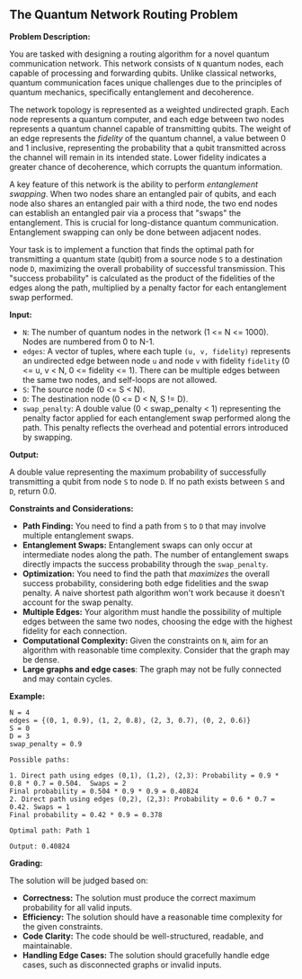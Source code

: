 ## The Quantum Network Routing Problem

**Problem Description:**

You are tasked with designing a routing algorithm for a novel quantum communication network. This network consists of `N` quantum nodes, each capable of processing and forwarding qubits. Unlike classical networks, quantum communication faces unique challenges due to the principles of quantum mechanics, specifically entanglement and decoherence.

The network topology is represented as a weighted undirected graph. Each node represents a quantum computer, and each edge between two nodes represents a quantum channel capable of transmitting qubits. The weight of an edge represents the *fidelity* of the quantum channel, a value between 0 and 1 inclusive, representing the probability that a qubit transmitted across the channel will remain in its intended state.  Lower fidelity indicates a greater chance of decoherence, which corrupts the quantum information.

A key feature of this network is the ability to perform *entanglement swapping*. When two nodes share an entangled pair of qubits, and each node also shares an entangled pair with a third node, the two end nodes can establish an entangled pair via a process that "swaps" the entanglement. This is crucial for long-distance quantum communication.  Entanglement swapping can only be done between adjacent nodes.

Your task is to implement a function that finds the optimal path for transmitting a quantum state (qubit) from a source node `S` to a destination node `D`, maximizing the overall probability of successful transmission. This "success probability" is calculated as the product of the fidelities of the edges along the path, multiplied by a penalty factor for each entanglement swap performed.

**Input:**

*   `N`: The number of quantum nodes in the network (1 <= N <= 1000). Nodes are numbered from 0 to N-1.
*   `edges`: A vector of tuples, where each tuple `(u, v, fidelity)` represents an undirected edge between node `u` and node `v` with fidelity `fidelity` (0 <= u, v < N, 0 <= fidelity <= 1). There can be multiple edges between the same two nodes, and self-loops are not allowed.
*   `S`: The source node (0 <= S < N).
*   `D`: The destination node (0 <= D < N, S != D).
*   `swap_penalty`: A double value (0 < swap_penalty < 1) representing the penalty factor applied for each entanglement swap performed along the path. This penalty reflects the overhead and potential errors introduced by swapping.

**Output:**

A double value representing the maximum probability of successfully transmitting a qubit from node `S` to node `D`. If no path exists between `S` and `D`, return 0.0.

**Constraints and Considerations:**

*   **Path Finding:** You need to find a path from `S` to `D` that may involve multiple entanglement swaps.
*   **Entanglement Swaps:** Entanglement swaps can only occur at intermediate nodes along the path. The number of entanglement swaps directly impacts the success probability through the `swap_penalty`.
*   **Optimization:** You need to find the path that *maximizes* the overall success probability, considering both edge fidelities and the swap penalty. A naive shortest path algorithm won't work because it doesn't account for the swap penalty.
*   **Multiple Edges:** Your algorithm must handle the possibility of multiple edges between the same two nodes, choosing the edge with the highest fidelity for each connection.
*   **Computational Complexity:** Given the constraints on `N`, aim for an algorithm with reasonable time complexity. Consider that the graph may be dense.
*   **Large graphs and edge cases**: The graph may not be fully connected and may contain cycles.

**Example:**

```
N = 4
edges = {(0, 1, 0.9), (1, 2, 0.8), (2, 3, 0.7), (0, 2, 0.6)}
S = 0
D = 3
swap_penalty = 0.9

Possible paths:

1. Direct path using edges (0,1), (1,2), (2,3): Probability = 0.9 * 0.8 * 0.7 = 0.504.  Swaps = 2
Final probability = 0.504 * 0.9 * 0.9 = 0.40824
2. Direct path using edges (0,2), (2,3): Probability = 0.6 * 0.7 = 0.42. Swaps = 1
Final probability = 0.42 * 0.9 = 0.378

Optimal path: Path 1

Output: 0.40824
```

**Grading:**

The solution will be judged based on:

*   **Correctness:** The solution must produce the correct maximum probability for all valid inputs.
*   **Efficiency:** The solution should have a reasonable time complexity for the given constraints.
*   **Code Clarity:** The code should be well-structured, readable, and maintainable.
*   **Handling Edge Cases:** The solution should gracefully handle edge cases, such as disconnected graphs or invalid inputs.
